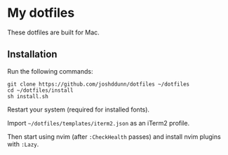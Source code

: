# My dotfiles

These dotfiles are built for Mac.

## Installation

Run the following commands:

    git clone https://github.com/joshddunn/dotfiles ~/dotfiles
    cd ~/dotfiles/install
    sh install.sh

Restart your system (required for installed fonts).

Import `~/dotfiles/templates/iterm2.json` as an iTerm2 profile.

Then start using nvim (after `:CheckHealth` passes) and install nvim plugins with `:Lazy`.
